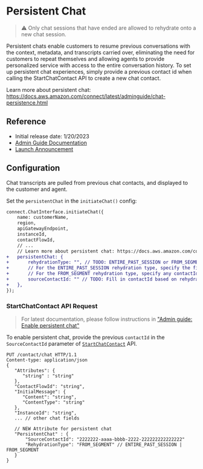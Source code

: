 # Persistent Chat

> ⚠️ Only chat sessions that have ended are allowed to rehydrate onto a new chat session.

Persistent chats enable customers to resume previous conversations with the context, metadata, and transcripts carried over, eliminating the need for customers to repeat themselves and allowing agents to provide personalized service with access to the entire conversation history. To set up persistent chat experiences, simply provide a previous contact id when calling the StartChatContact API to create a new chat contact.

Learn more about persistent chat: https://docs.aws.amazon.com/connect/latest/adminguide/chat-persistence.html

## Reference

 - Initial release date: 1/20/2023
 - [Admin Guide Documentation](https://docs.aws.amazon.com/connect/latest/adminguide/chat-persistence.html)
 - [Launch Announcement](https://aws.amazon.com/about-aws/whats-new/2023/01/amazon-connect-persistent-chat-experiences/)

## Configuration

Chat transcripts are pulled from previous chat contacts, and displayed to the customer and agent.

Set the `persistentChat` in the `initiateChat()` config:

```diff
connect.ChatInterface.initiateChat({
    name: customerName,
    region,
    apiGatewayEndpoint,
    instanceId,
    contactFlowId,
    // ...
    // Learn more about persistent chat: https://docs.aws.amazon.com/connect/latest/adminguide/chat-persistence.html
+   persistentChat: {
+       rehydrationType: "", // TODO: ENTIRE_PAST_SESSION or FROM_SEGMENT
+       // For the ENTIRE_PAST_SESSION rehydration type, specify the first contact (initial contactId) of the past chat session as the SourceContactId attribute.
+       // For the FROM_SEGMENT rehydration type, specify any contactId of the past chat session as the SourceContactId attribute.
+       sourceContactId: "" // TODO: Fill in contactId based on rehydrationType
+   },
});
```

### StartChatContact API Request

> For latest documentation, please follow instructions in ["Admin guide: Enable persistent chat"](https://docs.aws.amazon.com/connect/latest/adminguide/chat-persistence.html)

To enable persistent chat, provide the previous `contactId` in the `SourceContactId` parameter of [`StartChatContact`](https://docs.aws.amazon.com/connect/latest/APIReference/API_StartChatContact.html) API.

```http
PUT /contact/chat HTTP/1.1
Content-type: application/json
{
   "Attributes": { 
      "string" : "string" 
   },
   "ContactFlowId": "string",
   "InitialMessage": { 
      "Content": "string",
      "ContentType": "string"
   },
   "InstanceId": "string",
   ... // other chat fields
     
   // NEW Attribute for persistent chat 
   "PersistentChat" : {
       "SourceContactId": "2222222-aaaa-bbbb-2222-222222222222222" 
       "RehydrationType": "FROM_SEGMENT" // ENTIRE_PAST_SESSION | FROM_SEGMENT
   }
}
```